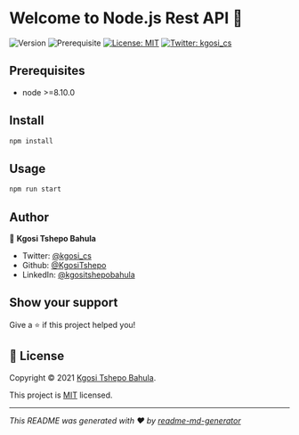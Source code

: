 # Welcome to Node.js Rest API 👋

![Version](https://img.shields.io/badge/version-1.0.0-blue.svg?cacheSeconds=2592000)
![Prerequisite](https://img.shields.io/badge/node-%3E%3D8.10.0-blue.svg)
[![License: MIT](https://img.shields.io/badge/License-MIT-yellow.svg)](https://github.com/kefranabg/readme-md-generator/blob/master/LICENSE)
[![Twitter: kgosi_cs](https://img.shields.io/twitter/follow/kgosi_cs.svg?style=social)](https://twitter.com/kgosi_cs)

## Prerequisites

-   node >=8.10.0

## Install

```sh
npm install
```

## Usage

```sh
npm run start
```

## Author

👤 **Kgosi Tshepo Bahula**

-   Twitter: [@kgosi_cs](https://twitter.com/kgosi_cs)
-   Github: [@KgosiTshepo](https://github.com/KgosiTshepo)
-   LinkedIn: [@kgositshepobahula](https://linkedin.com/in/kgositshepobahula)

## Show your support

Give a ⭐️ if this project helped you!

## 📝 License

Copyright © 2021 [Kgosi Tshepo Bahula](https://github.com/KgosiTshepo).

This project is [MIT](https://github.com/kefranabg/readme-md-generator/blob/master/LICENSE) licensed.

---

_This README was generated with ❤️ by [readme-md-generator](https://github.com/kefranabg/readme-md-generator)_

